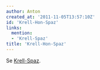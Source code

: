 ```yaml
---
author: Anton
created_at: '2011-11-05T13:57:10Z'
id: 'Krell-Hon-Spaz'
links:
  mention:
  - 'Krell-Spaz'
title: 'Krell-Hon-Spaz'
---
```


Se [Krell-Spaz].

  [Krell-Spaz]: Krell-Spaz
